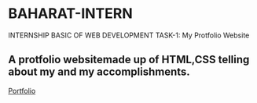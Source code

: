# BAHARAT-INTERN
INTERNSHIP BASIC OF WEB DEVELOPMENT
TASK-1: My Protfolio Website
## A protfolio websitemade up of HTML,CSS telling about my and my accomplishments.

[Portfolio](https://github.com/ankit14120/BAHARAT-INTERN/assets/98643213/e67ac082-8eb6-430e-8777-7e9020537699)
